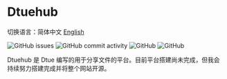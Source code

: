 # Dtuehub

切换语言：简体中文  [English](README.en.md)

![GitHub issues](https://img.shields.io/github/issues/dtue/dtuehub) ![GitHub commit activity](https://img.shields.io/github/commit-activity/y/dtue/dtuehub) ![GitHub](https://badgen.net/github/license/dtue/dtuehub)  ![GitHub](https://badgen.net/github/stars/dtue/dtuehub)

Dtuehub 是 Dtue 编写的用于分享文件的平台。目前平台搭建尚未完成，但我会持续努力搭建完成并将整个网站开源。

